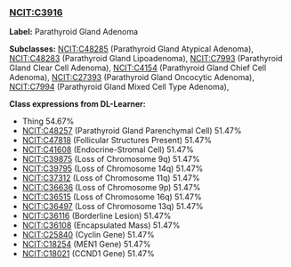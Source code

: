 
### [NCIT:C3916](http://purl.obolibrary.org/obo/NCIT_C3916)
**Label:** Parathyroid Gland Adenoma

**Subclasses:** [NCIT:C48285](http://purl.obolibrary.org/obo/NCIT_C48285) (Parathyroid Gland Atypical Adenoma), [NCIT:C48283](http://purl.obolibrary.org/obo/NCIT_C48283) (Parathyroid Gland Lipoadenoma), [NCIT:C7993](http://purl.obolibrary.org/obo/NCIT_C7993) (Parathyroid Gland Clear Cell Adenoma), [NCIT:C4154](http://purl.obolibrary.org/obo/NCIT_C4154) (Parathyroid Gland Chief Cell Adenoma), [NCIT:C27393](http://purl.obolibrary.org/obo/NCIT_C27393) (Parathyroid Gland Oncocytic Adenoma), [NCIT:C7994](http://purl.obolibrary.org/obo/NCIT_C7994) (Parathyroid Gland Mixed Cell Type Adenoma), 

**Class expressions from DL-Learner:**

- Thing 54.67%
- [NCIT:C48257](http://purl.obolibrary.org/obo/NCIT_C48257) (Parathyroid Gland Parenchymal Cell) 51.47%
- [NCIT:C47818](http://purl.obolibrary.org/obo/NCIT_C47818) (Follicular Structures Present) 51.47%
- [NCIT:C41608](http://purl.obolibrary.org/obo/NCIT_C41608) (Endocrine-Stromal Cell) 51.47%
- [NCIT:C39875](http://purl.obolibrary.org/obo/NCIT_C39875) (Loss of Chromosome 9q) 51.47%
- [NCIT:C39795](http://purl.obolibrary.org/obo/NCIT_C39795) (Loss of Chromosome 14q) 51.47%
- [NCIT:C37312](http://purl.obolibrary.org/obo/NCIT_C37312) (Loss of Chromosome 11q) 51.47%
- [NCIT:C36636](http://purl.obolibrary.org/obo/NCIT_C36636) (Loss of Chromosome 9p) 51.47%
- [NCIT:C36515](http://purl.obolibrary.org/obo/NCIT_C36515) (Loss of Chromosome 16q) 51.47%
- [NCIT:C36497](http://purl.obolibrary.org/obo/NCIT_C36497) (Loss of Chromosome 13q) 51.47%
- [NCIT:C36116](http://purl.obolibrary.org/obo/NCIT_C36116) (Borderline Lesion) 51.47%
- [NCIT:C36108](http://purl.obolibrary.org/obo/NCIT_C36108) (Encapsulated Mass) 51.47%
- [NCIT:C25840](http://purl.obolibrary.org/obo/NCIT_C25840) (Cyclin Gene) 51.47%
- [NCIT:C18254](http://purl.obolibrary.org/obo/NCIT_C18254) (MEN1 Gene) 51.47%
- [NCIT:C18021](http://purl.obolibrary.org/obo/NCIT_C18021) (CCND1 Gene) 51.47%



